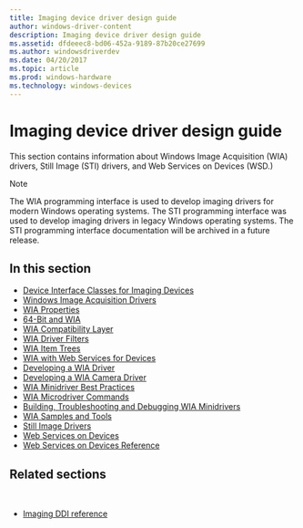```yaml
---
title: Imaging device driver design guide
author: windows-driver-content
description: Imaging device driver design guide
ms.assetid: dfdeeec8-bd06-452a-9189-87b20ce27699
ms.author: windowsdriverdev
ms.date: 04/20/2017
ms.topic: article
ms.prod: windows-hardware
ms.technology: windows-devices
---
```


# Imaging device driver design guide


This section contains information about Windows Image Acquisition (WIA) drivers, Still Image (STI) drivers, and Web Services on Devices (WSD.)

> [!NOTE]
> The WIA programming interface is used to develop imaging drivers for modern Windows operating systems. 
> The STI programming interface was used to develop imaging drivers in legacy Windows operating systems. 
> The STI programming interface documentation will be archived in a future release. 

## In this section

-   [Device Interface Classes for Imaging Devices](device-interface-classes-for-imaging-devices.md)
-   [Windows Image Acquisition Drivers](windows-image-acquisition-drivers.md)
-   [WIA Properties](about-wia-properties.md)
-   [64-Bit and WIA](64-bit-and-wia.md)
-   [WIA Compatibility Layer](wia-compatibility-layer.md)
-   [WIA Driver Filters](wia-driver-filters.md)
-   [WIA Item Trees](wia-item-trees.md)
-   [WIA with Web Services for Devices](wia-with-web-services-for-devices.md)
-   [Developing a WIA Driver](developing-a-wia-driver.md)
-   [Developing a WIA Camera Driver](developing-a-wia-camera-driver.md)
-   [WIA Minidriver Best Practices](wia-minidriver-best-practices.md)
-   [WIA Microdriver Commands](wia-microdriver-commands.md)
-   [Building, Troubleshooting and Debugging WIA Minidrivers](building--troubleshooting-and-debugging-wia-minidrivers.md)
-   [WIA Samples and Tools](wia-samples-and-tools.md)
-   [Still Image Drivers](still-image-drivers.md)
-   [Web Services on Devices](web-services-on-devices.md)
-   [Web Services on Devices Reference](web-services-on-devices-reference.md)
 
## Related sections

 
-   [Imaging DDI reference](https://docs.microsoft.com/windows-hardware/drivers/ddi/content/_image)

